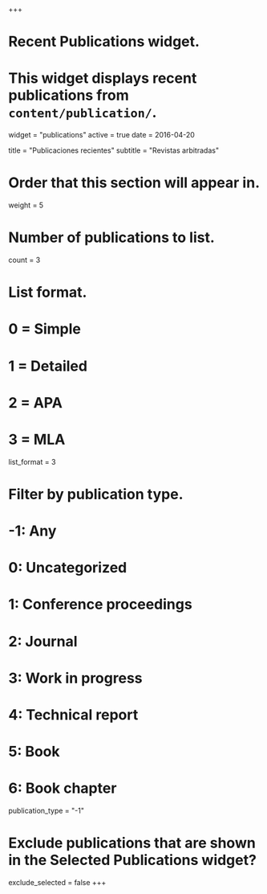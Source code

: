 +++
# Recent Publications widget.
# This widget displays recent publications from `content/publication/`.
widget = "publications"
active = true
date = 2016-04-20

title = "Publicaciones recientes"
subtitle = "Revistas arbitradas"

# Order that this section will appear in.
weight = 5

# Number of publications to list.
count = 3

# List format.
#   0 = Simple
#   1 = Detailed
#   2 = APA
#   3 = MLA
list_format = 3

# Filter by publication type.
# -1: Any
#  0: Uncategorized
#  1: Conference proceedings
#  2: Journal
#  3: Work in progress
#  4: Technical report
#  5: Book
#  6: Book chapter
publication_type = "-1"

# Exclude publications that are shown in the Selected Publications widget?
exclude_selected = false
+++


